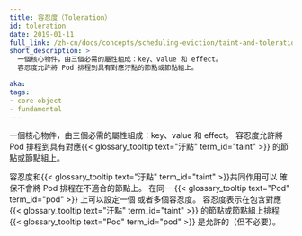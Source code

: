 ```yaml
---
title: 容忍度（Toleration）
id: toleration
date: 2019-01-11
full_link: /zh-cn/docs/concepts/scheduling-eviction/taint-and-toleration/
short_description: >
  一個核心物件，由三個必需的屬性組成：key、value 和 effect。
  容忍度允許將 Pod 排程到具有對應汙點的節點或節點組上。

aka:
tags:
- core-object
- fundamental
---
```


<!--
title: Toleration
id: toleration
date: 2019-01-11
full_link: /docs/concepts/scheduling-eviction/taint-and-toleration/
short_description: >
  A core object consisting of three required properties: key, value, and effect. Tolerations enable the scheduling of pods on nodes or node groups that have a matching taint.
  
aka:
tags:
- core-object
- fundamental
-->

<!--
 A core object consisting of three required properties: key, value, and effect. Tolerations enable the scheduling of pods on nodes or node groups that have matching {{< glossary_tooltip text="taints" term_id="taint" >}}.
-->
一個核心物件，由三個必需的屬性組成：key、value 和 effect。
容忍度允許將 Pod 排程到具有對應{{< glossary_tooltip text="汙點" term_id="taint" >}}
的節點或節點組上。
 
<!--more-->

<!--
Tolerations and {{< glossary_tooltip text="taints" term_id="taint" >}} work together to ensure that pods are not scheduled onto inappropriate nodes. One or more tolerations are applied to a {{< glossary_tooltip text="pod" term_id="pod" >}}. A toleration indicates that the {{< glossary_tooltip text="pod" term_id="pod" >}} is allowed (but not required) to be scheduled on nodes or node groups with matching {{< glossary_tooltip text="taints" term_id="taint" >}}.
-->
容忍度和{{< glossary_tooltip text="汙點" term_id="taint" >}}共同作用可以
確保不會將 Pod 排程在不適合的節點上。
在同一 {{< glossary_tooltip text="Pod" term_id="pod" >}} 上可以設定一個
或者多個容忍度。
容忍度表示在包含對應{{< glossary_tooltip text="汙點" term_id="taint" >}}
的節點或節點組上排程 {{< glossary_tooltip text="Pod" term_id="pod" >}}
是允許的（但不必要）。

